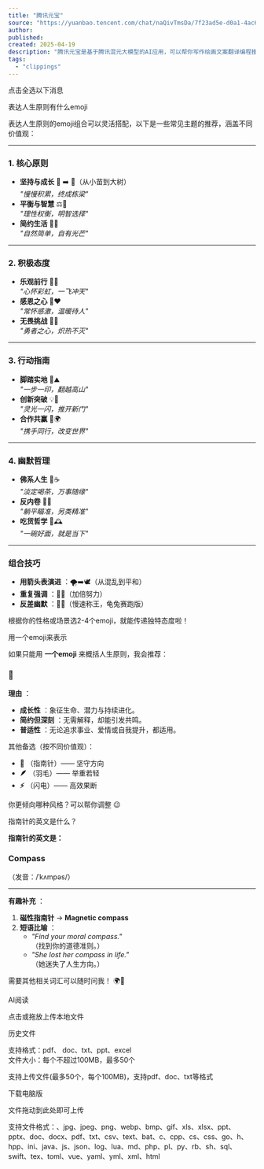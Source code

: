 ```yaml
---
title: "腾讯元宝"
source: "https://yuanbao.tencent.com/chat/naQivTmsDa/7f23ad5e-d0a1-4ac6-a6ff-104dbbcb1beb"
author:
published:
created: 2025-04-19
description: "腾讯元宝是基于腾讯混元大模型的AI应用，可以帮你写作绘画文案翻译编程搜索阅读总结的全能助手"
tags:
  - "clippings"
---
```

点击全选以下消息

表达人生原则有什么emoji

表达人生原则的emoji组合可以灵活搭配，以下是一些常见主题的推荐，涵盖不同价值观：

---

### 1\. 核心原则

- **坚持与成长** 🌱 ➡️ 🌳（从小苗到大树）  
	*"慢慢积累，终成栋梁"*
- **平衡与智慧** ⚖️🧠  
	*"理性权衡，明智选择"*
- **简约生活** 🌿✨  
	*"自然简单，自有光芒"*

---

### 2\. 积极态度

- **乐观前行** 🌈🚀  
	*"心怀彩虹，一飞冲天"*
- **感恩之心** 🙏❤️  
	*"常怀感激，温暖待人"*
- **无畏挑战** 🦁🔥  
	*"勇者之心，炽热不灭"*

---

### 3\. 行动指南

- **脚踏实地** 👣⛰️  
	*"一步一印，翻越高山"*
- **创新突破** 💡🚪  
	*"灵光一闪，推开新门"*
- **合作共赢** 🤝🌍  
	*"携手同行，改变世界"*

---

### 4\. 幽默哲理

- **佛系人生** 🧘☕️  
	*"淡定喝茶，万事随缘"*
- **反内卷** 🛌🎯  
	*"躺平瞄准，另类精准"*
- **吃货哲学** 🍜🕰️  
	*"一碗好面，就是当下"*

---

### 组合技巧

- **用箭头表演进** ：🌪️➡️🕊️（从混乱到平和）
- **重复强调** ：💪💪（加倍努力）
- **反差幽默** ：👑🐢（慢速称王，龟兔赛跑版）

根据你的性格或场景选2-4个emoji，就能传递独特态度啦！

用一个emoji来表示

如果只能用 **一个emoji** 来概括人生原则，我会推荐：

### 🌱

**理由** ：

- **成长性** ：象征生命、潜力与持续进化。
- **简约但深刻** ：无需解释，却能引发共鸣。
- **普适性** ：无论追求事业、爱情或自我提升，都适用。

其他备选（按不同价值观）：

- **🧭** （指南针）—— 坚守方向
- **🪶** （羽毛）—— 举重若轻
- **⚡** （闪电）—— 高效果断

你更倾向哪种风格？可以帮你调整 😉

指南针的英文是什么？

**指南针的英文是：**

### Compass

（发音：/ˈkʌmpəs/）

---

**有趣补充** ：

1. **磁性指南针** → **Magnetic compass**
2. **短语比喻** ：
	- *"Find your moral compass."*  
		（找到你的道德准则。）
	- *"She lost her compass in life."*  
		（她迷失了人生方向。）

需要其他相关词汇可以随时问我！ 🌍🧭

AI阅读

点击或拖放上传本地文件

历史文件

支持格式：pdf、 doc、txt、ppt、excel  
文件大小：每个不超过100MB，最多50个

  

支持上传文件(最多50个，每个100MB)，支持pdf、doc、txt等格式

下载电脑版

文件拖动到此处即可上传

支持文件格式：、jpg、jpeg、png、webp、bmp、gif、xls、xlsx、ppt、pptx、doc、docx、pdf、txt、csv、text、bat、c、cpp、cs、css、go、h、hpp、ini、java、js、json、log、lua、md、php、pl、py、rb、sh、sql、swift、tex、toml、vue、yaml、yml、xml、html